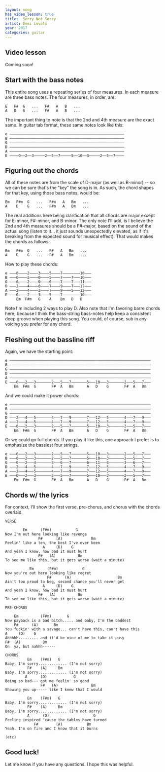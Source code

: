 ```yaml
---
layout: song
has_video_lesson: true
title:  Sorry Not Sorry
artist: Demi Lovato
year: 2017
categories: guitar
---
```


## Video lesson

<!-- <iframe width="560" height="315" src="https://www.youtube.com/embed/_KMYuAkr0F8" frameborder="0" allowfullscreen></iframe> -->

Coming soon!

## Start with the bass notes

This entire song uses a repeating series of four measures. In each measure are three bass notes. The four measures, in order, are:

    E   F#  G   ...   F#   A   B   ...
    A   D   G   ...   F#   A   B   ...

The important thing to note is that the 2nd and 4th measure are the exact same. In guitar tab format, these same notes look like this:

    e ––––––––––––––––––––––––––––––––––––––––––––––––––––
    B ––––––––––––––––––––––––––––––––––––––––––––––––––––
    G ––––––––––––––––––––––––––––––––––––––––––––––––––––
    D ––––––––––––––––––––––––––––––––––––––––––––––––––––
    A ––––––––––––––––––––––––––––––––––––––––––––––––––––
    E ––––0––2––3–––––2––5––7–––––5––10––3–––––2––5––7––––

## Figuring out the chords

All of these notes are from the scale of D-major (as well as B-minor) -- so we can be sure that's the "key" the song is in. As such, the chord shapes for that key, using those bass notes, would be:

    Em   F#m  G   ...   F#m   A   Bm   ...
    A    D    G   ...   F#m   A   Bm   ...

The real additions here being clarification that all chords are major except for E-minor, F#-minor, and B-minor. The only note I'll add, is I believe the 2nd and 4th measures should be a F#-major, based on the sound of the actual song (listen to it... it just sounds unexpectedly elevated, as if it's breaking from the expected sound for musical effect). That would makes the chords as follows:

    Em   F#m  G   ...   F#   A   Bm   ...
    A    D    G   ...   F#   A   Bm   ...

How to play these chords:

    e –––0––––2––––3––––5––––7––––––––10–––
    B –––0––––2––––0––––5––––7––––7–––10–––
    G –––0––––2––––0––––6––––7––––7–––11–––
    D –––2––––4––––0––––7––––9––––7–––12–––
    A –––2––––4––––2––––7––––9––––5–––12–––
    E –––0––––2––––3––––5––––7––––––––10–––
         Em  F#m   G    A    Bm   D   D

Note I'm including 2 ways to play D. Also note that I'm favoring barre chords here, because I think the bass-string bass-notes help keep a consistent deep groove when playing this song. You could, of course, sub in any voicing you prefer for any chord.

## Fleshing out the bassline riff

Again, we have the starting point:

    e ––––––––––––––––––––––––––––––––––––––––––––––––––––––––––––––––
    B ––––––––––––––––––––––––––––––––––––––––––––––––––––––––––––––––
    G ––––––––––––––––––––––––––––––––––––––––––––––––––––––––––––––––
    D ––––––––––––––––––––––––––––––––––––––––––––––––––––––––––––––––
    A ––––––––––––––––––––––––––––––––––––––––––––––––––––––––––––––––
    E –––0–––2–––3–––––––2–––5–––7–––––––5–––10–––3–––––––2–––5–––7–––
        Em  F#m  G       F#  A   Bm      A   D    G       F#  A   Bm

And we could make it power chords:

    e ––––––––––––––––––––––––––––––––––––––––––––––––––––––––––––––––
    B ––––––––––––––––––––––––––––––––––––––––––––––––––––––––––––––––
    G ––––––––––––––––––––––––––––––––––––––––––––––––––––––––––––––––
    D –––2–––4–––5–––––––4–––7–––9–––––––7–––12–––5–––––––4–––7–––9–––
    A –––2–––4–––5–––––––4–––7–––9–––––––7–––12–––5–––––––4–––7–––9–––
    E –––0–––2–––3–––––––2–––5–––7–––––––5–––10–––3–––––––2–––5–––7–––
        Em  F#m  G       F#  A   Bm      A   D    G       F#  A   Bm

Or we could go full chords. If you play it like this, one approach I prefer is to emphasize the bassiest four strings.

    e –––0–––2–––3–––––––2–––5–––7–––––––5–––10–––3–––––––2–––5–––7–––
    B –––0–––2–––3–––––––2–––5–––7–––––––5–––10–––3–––––––2–––5–––7–––
    G –––0–––2–––4–––––––3–––6–––7–––––––6–––11–––4–––––––3–––6–––7–––
    D –––2–––4–––5–––––––4–––7–––9–––––––7–––12–––5–––––––4–––7–––9–––
    A –––2–––4–––5–––––––4–––7–––9–––––––7–––12–––5–––––––4–––7–––9–––
    E –––0–––2–––3–––––––2–––5–––7–––––––5–––10–––3–––––––2–––5–––7–––
        Em  F#m  G       F#  A   Bm      A   D    G       F#  A   Bm

## Chords w/ the lyrics

For context, I'll show the first verse, pre-chorus, and chorus with the chords overlaid.

    VERSE

            Em      (F#m)           G
    Now I'm out here looking like revenge
                   F#      (A)             Bm
    Feelin' like a ten, the best I've ever been
                     A     (D)    G
    And yeah I know, how bad it must hurt
                   F#   (A)          Bm
    To see me like this, but it gets worse (wait a minute)

               Em      (F#m)           G
    Now you're out here looking like regret
                       F#      (A)                     Bm
    Ain't too proud to beg, second chance you'll never get
                     A     (D)    G
    And yeah I know, how bad it must hurt
                   F#   (A)          Bm
    To see me like this, but it gets worse (wait a minute)

    PRE-CHORUS

        Em          (F#m)       G
    Now payback is a bad bitch..... and baby, I'm the baddest
        F#      (A)       Bm
    You fuckin' with a savage... can't have this, can't have this
    A     (D)    G
    Ahhhhh......... and it'd be nice of me to take it easy
    F#  (A)          Bm
    On  ya, but nahhh------

    CHORUS
              Em    (F#m)   G
    Baby, I'm sorry............. (I'm not sorry)
              F#    (A)     Bm
    Baby, I'm sorry............. (I'm not sorry)
             A      (D)            G
    Being so bad--- got me feelin' so good
                    F#   (A)               Bm
    Showing you up----- like I knew that I would

              Em    (F#m)   G
    Baby, I'm sorry............. (I'm not sorry)
              F#    (A)     Bm
    Baby, I'm sorry............. (I'm not sorry)
              A      (D)                    G
    Feeling inspired 'cause the tables have turned
                 F#        (A)           Bm
    Yeah, I'm on fire and I know that it burns

    (etc)

## Good luck!

Let me know if you have any questions. I hope this was helpful.
